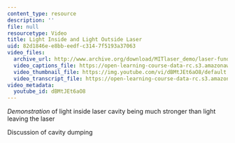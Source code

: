 ```yaml
---
content_type: resource
description: ''
file: null
resourcetype: Video
title: Light Inside and Light Outside Laser
uid: 82d1846e-e8bb-eedf-c314-7f5193a37063
video_files:
  archive_url: http://www.archive.org/download/MITlaser_demo/laser-fund-demo-5_300k.mp4
  video_captions_file: https://open-learning-course-data-rc.s3.amazonaws.com/res-6-006-video-demonstrations-in-lasers-and-optics-spring-2008/81fffb40938b52cbbf224a981c9590df_dBMtJEt6aO8.vtt
  video_thumbnail_file: https://img.youtube.com/vi/dBMtJEt6aO8/default.jpg
  video_transcript_file: https://open-learning-course-data-rc.s3.amazonaws.com/res-6-006-video-demonstrations-in-lasers-and-optics-spring-2008/0b09591a6532998256200bf86ac03304_dBMtJEt6aO8.pdf
video_metadata:
  youtube_id: dBMtJEt6aO8
---
```


_Demonstration_ of light inside laser cavity being much stronger than light leaving the laser

Discussion of cavity dumping